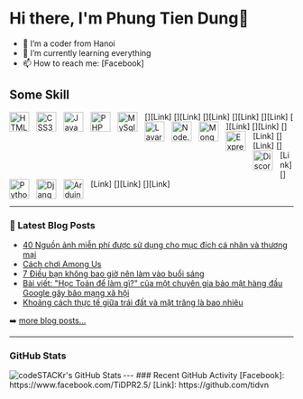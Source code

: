 # Hi there, I'm Phung Tien Dung👋 

- 🍁 I’m a coder from Hanoi
- 🌱 I’m currently learning everything
- 📫 How to reach me: [Facebook]


## Some Skill


[<img align="left" alt="HTML5" width="35px" src="https://cdn.jsdelivr.net/gh/devicons/devicon/icons/html5/html5-original.svg" style="padding-right:10px;" />][Link]
[<img align="left" alt="CSS3" width="35px" src="https://cdn.jsdelivr.net/gh/devicons/devicon/icons/css3/css3-original.svg" style="padding-right:10px;" />][Link]
[<img align="left" alt="JavaScript" width="35px" src="https://cdn.jsdelivr.net/gh/devicons/devicon/icons/javascript/javascript-original.svg" style="padding-right:10px;" />][Link]
[<img align="left" alt="PHP" width="35px" src="https://cdn.jsdelivr.net/gh/devicons/devicon/icons/php/php-original.svg" style="padding-right:10px;" />][Link]
[<img align="left" alt="MySql" width="35px" src="https://cdn.jsdelivr.net/gh/devicons/devicon/icons/mysql/mysql-original-wordmark.svg" style="padding-right:10px;" />][Link]
[<img align="left" alt="Lavarel" width="35px" src="https://cdn.jsdelivr.net/gh/devicons/devicon/icons/laravel/laravel-plain.svg" style="padding-right:10px;" />][Link]
[<img align="left" alt="Node.js" width="35px" src="https://cdn.jsdelivr.net/gh/devicons/devicon/icons/nodejs/nodejs-original.svg" style="padding-right:10px;" />][Link]
[<img align="left" alt="MongoDB" width="35px" src="https://cdn.jsdelivr.net/gh/devicons/devicon/icons/mongodb/mongodb-original.svg" style="padding-right:10px;" />][Link]
[<img align="left" alt="Express" width="35px" src="https://cdn.jsdelivr.net/gh/devicons/devicon/icons/express/express-original.svg" style="padding-right:10px;" />][Link]
[<img align="left" alt="DiscordJs" width="35px" src="https://cdn.jsdelivr.net/gh/devicons/devicon/icons/discordjs/discordjs-original.svg" style="padding-right:10px;" />][Link]
[<img align="left" alt="Python" width="35px" src="https://cdn.jsdelivr.net/gh/devicons/devicon/icons/python/python-original.svg" style="padding-right:10px;" />][Link]
[<img align="left" alt="Django" width="35px" src="https://cdn.jsdelivr.net/gh/devicons/devicon/icons/django/django-plain.svg" style="padding-right:10px;" />][Link]
[<img align="left" alt="Arduino" width="35px" src="https://cdn.jsdelivr.net/gh/devicons/devicon/icons/arduino/arduino-original.svg" style="padding-right:10px;" />][Link]
<br />
<br />

---

### 📕 Latest Blog Posts
<!-- BLOG-POST-LIST:START -->
- [40 Nguồn ảnh miễn phí được sử dụng cho mục đích cá nhân và thương mại](https://tidvn.blogspot.com/2021/05/40-nguon-anh-mien-phi-uoc-su-dung-cho.html)
- [Cách chơi Among Us](https://tidvn.blogspot.com/2021/02/cach-choi-among-us.html)
- [7 Điều bạn không bao giờ nên làm vào buổi sáng](https://tidvn.blogspot.com/2021/01/7-ieu-ban-khong-bao-gio-nen-lam-vao.html)
- [Bài viết: &quot;Học Toán để làm gì?&quot; của một chuyên gia bảo mật hàng đầu Google gây bão mạng xã hội](https://tidvn.blogspot.com/2020/06/bai-viet-hoc-toan-e-lam-gi-cua-mot.html)
- [Khoảng cách thực tế giữa trái đất và mặt trăng là bao nhiêu](https://tidvn.blogspot.com/2019/12/khoang-cach-thuc-te-giua-trai-at-va-mat.html)
<!-- BLOG-POST-LIST:END -->
➡️ [more blog posts...](https://tidvn.blogspot.com/)

---
 ### GitHub Stats

  <img align="left" alt="codeSTACKr's GitHub Stats" src="https://github-readme-stats.vercel.app/api?username=codeSTACKr&show_icons=true&hide_border=false&title_color=ff652f&icon_color=FFE400&bg_color=09131B&text_color=ffffff&border_color=0c1a25" />
---
 ### Recent GitHub Activity
  
<!--START_SECTION:activity-->
<!--END_SECTION:activity-->

</details>
[Facebook]: https://www.facebook.com/TiDPR2.5/
[Link]: https://github.com/tidvn
